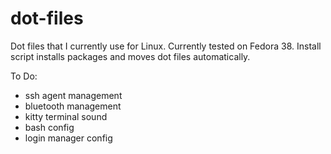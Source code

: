 # dot-files
Dot files that I currently use for Linux. Currently tested on Fedora 38. Install script installs packages and moves dot files automatically.

To Do:
- ssh agent management
- bluetooth management
- kitty terminal sound
- bash config
- login manager config
